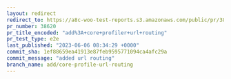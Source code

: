 ```yaml
---
layout: redirect
redirect_to: https://a8c-woo-test-reports.s3.amazonaws.com/public/pr/38620/e2e/index.html
pr_number: 38620
pr_title_encoded: "add%3A+core+profiler+url+routing"
pr_test_type: e2e
last_published: "2023-06-06 08:34:29 +0000"
commit_sha: 1ef88659ea41913e87feb9595771094ca4afc29a
commit_message: "added url routing"
branch_name: add/core-profile-url-routing
---
```

